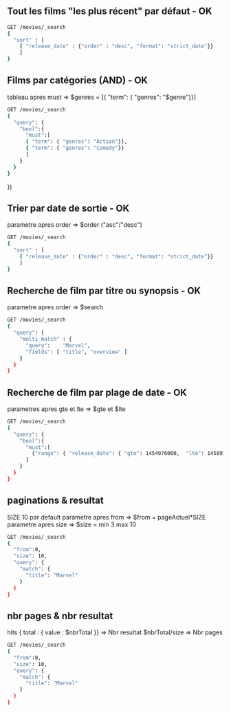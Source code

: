 ## Tout les films "les plus récent" par défaut - OK
````bash
GET /movies/_search
{
  "sort" : [
    { "release_date" : {"order" : "desc", "format": "strict_date"}}
    ]
}
````

## Films par catégories (AND) - OK
tableau apres must => $genres = [{ "term": { "genres": "$genre"}}]
````bash
GET /movies/_search
{
  "query": {
    "bool":{
      "must":[
      { "term": { "genres": "Action"}},
      { "term": { "genres": "Comedy"}}
      ]
    }
  }
}
````
    
})

## Trier par date de sortie - OK
parametre apres order => $order ("asc"/"desc")
````bash
GET /movies/_search
{
  "sort" : [
    { "release_date" : {"order" : "desc", "format": "strict_date"}}
    ]
}
````

## Recherche de film par titre ou synopsis - OK
parametre apres order => $search
````bash
GET /movies/_search
{
  "query": {
    "multi_match" : {
      "query":    "Marvel", 
      "fields": [ "title", "overview" ] 
    }
  }
}
````

## Recherche de film par plage de date - OK
parametres apres gte et lte => $gte et $lte
````bash
GET /movies/_search
{
  "query": {
    "bool":{
      "must":[
        {"range": { "release_date": { "gte": 1454976000,  "lte": 1458976000}}}
      ]
    }
  }
}
````

## paginations & resultat
SIZE 10 par default
parametre apres from  => $from = pageActuel*SIZE
parametre apres size  => $size = min 3 max 10
````bash
GET /movies/_search
{
  "from":0,
  "size": 10,
  "query": {
    "match": {
      "title": "Marvel"
    }
  }
}
````

## nbr pages & nbr resultat
hits { total : { value : $nbrTotal }}  => Nbr resultat
$nbrTotal/size => Nbr pages
````bash
GET /movies/_search
{
  "from":0,
  "size": 10,
  "query": {
    "match": {
      "title": "Marvel"
    }
  }
}
````
